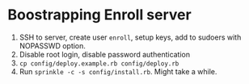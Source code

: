 # Boostrapping Enroll server

1. SSH to server, create user `enroll`, setup keys, add to sudoers with NOPASSWD option.
2. Disable root login, disable password authentication
3. `cp config/deploy.example.rb config/deploy.rb`
4. Run `sprinkle -c -s config/install.rb`. Might take a while.